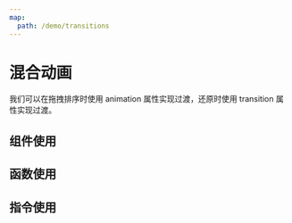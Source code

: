```yaml
---
map:
  path: /demo/transitions
---
```

# 混合动画

我们可以在拖拽排序时使用 animation 属性实现过渡，还原时使用 transition 属性实现过渡。

## 组件使用

<demo src="./demo.vue"
title="组件式组合过渡"
desc="拖拽后点击还原查看效果">
</demo>

## 函数使用

<demo src="./function.vue"
title="使用函数 组合过渡"
desc="拖拽后点击还原查看效果">
</demo>

## 指令使用
<demo src="./directive.vue"
title="使用指令实现"
desc="拖拽后点击还原查看效果">
</demo>
